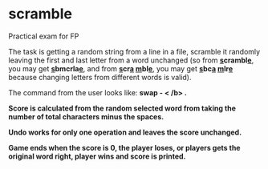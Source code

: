 # scramble
Practical exam for FP

The task is getting a random string from a line in a file, scramble it randomly leaving the first and last letter from a word unchanged (so from <b><u>s</u>crambl<u>e</u></b>, you may get <b><u>s</u>bmcrla<u>e</u></b>, and from <b><u>s</u>cr<u>a</u> <u>m</u>bl<u>e</u></b>, you may get <b><u>s</u>bc<u>a</u> <u>m</u>lr<u>e</u></b> because changing letters from different words is valid).

The command from the user looks like: <b>swap <word1> <letter1> - <word2> <letter2>< /b> . 

Score is calculated from the random selected word from taking the number of total characters minus the spaces.

Undo works for only one operation and leaves the score unchanged.

Game ends when the score is 0, <b>the player loses</b>, or players gets the original word right, <b>player wins and score is printed</b>.
